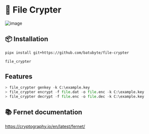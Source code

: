 # 🔐 File Crypter
![image](https://github.com/user-attachments/assets/3ea1856e-a8fb-459d-b2fc-8bf9b5a41547)

## 📦 Installation
```bash
pipx install git+https://github.com/batubyte/file-crypter
```
```bash
file_crypter
```

## Features
```py
> file_crypter genkey -k C:\example.key
> file_crypter encrypt -f file.dat -o file.enc -k C:\example.key
> file_crypter decrypt -f file.enc -o file.dec -k C:\example.key
```

## 📚 Fernet documentation
https://cryptography.io/en/latest/fernet/
